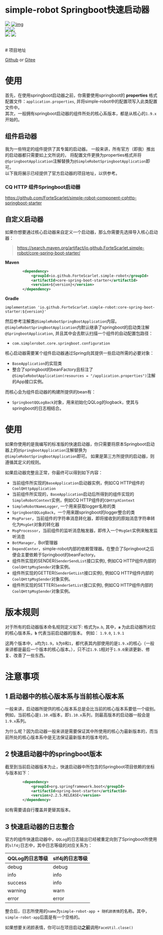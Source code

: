 # simple-robot Springboot快速启动器

[![](https://img.shields.io/badge/simple--robot-core-green)](https://github.com/ForteScarlet/simple-robot-core) [![img](https://camo.githubusercontent.com/f8464f5d605886b8369ab6daf28d7130a72fd80e/68747470733a2f2f696d672e736869656c64732e696f2f6d6176656e2d63656e7472616c2f762f696f2e6769746875622e466f727465536361726c65742f73696d706c652d726f626f742d636f7265)](https://search.maven.org/artifact/io.github.ForteScarlet/simple-robot-core) <br>[![](https://img.shields.io/badge/simple--robot-core--springboot--starter-green)](https://github.com/ForteScarlet/simple-robot-core-springboot-starter)[![](https://img.shields.io/maven-central/v/io.github.ForteScarlet.simple-robot/core-spring-boot-starter)](https://search.maven.org/artifact/io.github.ForteScarlet.simple-robot/component-cqhttp-spring-boot-starter)<br>[![](https://img.shields.io/badge/%E7%9C%8B%E4%BA%91%E6%96%87%E6%A1%A3-doc-green)](https://www.kancloud.cn/forte-scarlet/simple-coolq-doc)  [![](https://img.shields.io/badge/QQ%E7%BE%A4-782930037-blue)](https://jq.qq.com/?_wv=1027&k=57ynqB1)  

<br>
# 项目地址

[Github](https://github.com/ForteScarlet/simple-robot-core-springboot-starter) or [Gitee](https://gitee.com/ForteScarlet/simple-robot-core-springboot-starter)

# 使用

首先，在使用springboot启动器之前，你需要使用springboot的 **properties** 格式配置文件：`application.properties`, 并将simple-robot中的配置项写入此类配置文件中。
<br>
其次，一般拥有springboot启动器的组件所处的核心系版本，都是从核心的`1.9.x`开始的。

##  组件启动器
我为一些特定的组件提供了其专属的启动器。
一般来讲，所有官方（即我）推出的启动器都只需要如上文所说的，
将配置文件更换为properties格式并将`@SpringbootApplication`注解替换为`@SimpleRobotSpringbootApplication`即可。
<br>
以下我将展示已经提供了官方启动器的项目地址，以供参考。
<br>

### CQ HTTP 组件Springboot启动器
https://github.com/ForteScarlet/simple-robot-component-cqhttp-springboot-starter

## 自定义启动器
如果你想要通过核心启动器来自定义一个启动器，那么你需要先选择导入核心启动器：
> https://search.maven.org/artifact/io.github.ForteScarlet.simple-robot/core-spring-boot-starter/

**Maven**
```xml
        <dependency>
            <groupId>io.github.ForteScarlet.simple-robot</groupId>
            <artifactId>core-spring-boot-starter</artifactId>
            <version>${version}</version>
        </dependency>
```
**Gradle**
```
implementation 'io.github.ForteScarlet.simple-robot:core-spring-boot-starter:${version}'
```

然后参考注解类`@SimpleRobotSpringBootApplication`内容。
`@SimpleRobotSpringBootApplication`内默认继承了springboot的启动类注解`@SpringbootApplication`, 
并且其中会去默认扫描一个组件的自动配置包路径：
- `com.simplerobot.core.springboot.configuration`

核心启动器需要某个组件启动器通过Spring向其提供一些启动所需的必要对象：
- `BaseApplication`的实现类
- 整合了springboot的beanFactory且标注了`@SimpleRobotApplication(resources = "/application.properties")`注解的App接口实例。

而核心会为组件启动器的构建所提供的bean有：
- `SpringbootQQLogBack`对象，用来初始化QQLog的logback，使其与springboot的日志相结合。


# 使用
如果你使用的是我编写的标准版的快速启动器，你只需要将原本Springboot启动器上的`@SpringbootApplication`注解替换为`@SimpleRobotSpringBootApplication`即可。
如果是第三方所提供的启动器，则遵循其定义的规则。

如果启动器完整且正常，你最终可以得到如下内容：
- 当前组件所实现的`BaseApplication`启动器实例，例如CQ HTTP组件的`CoolQHttpApplication`
- 当前组件所实现的，`BaseApplication`启动后所得到的组件实现的`SimpleRobotContext`实例，例如CQ HTTP组件的`CQHttpXContext`
- `SimpleRobotNameLogger`, 一个用来获取logger名称的类
- `SpringbootQQLogBack`，一个用来跟springboot的logger整合的类
- `MsgParser`，当前组件的字符串消息转化器，即将接收到的原始消息字符串转化为`MsgGet`对象的转化器
- `MsgProcessor`，当前组件的监听消息触发器，即传入一个`MsgGet`实例来触发监听消息
- `BotManager`，Bot管理器
- `DependCenter`，simple-robot内部的依赖管理器。在整合了Springboot之后便会主要依赖于Springboot的beanFactory。
- 组件所实现的SENDER(`SenderSendList`接口实例), 例如CQ HTTP组件内部的`CoolQHttpMsgSender`对象实例。
- 组件所实现的GETTER(`SenderGetList`接口实例), 例如CQ HTTP组件内部的`CoolQHttpMsgSender`对象实例。
- 组件所实现的SETTER(`SenderSetList`接口实例), 例如CQ HTTP组件内部的`CoolQHttpMsgSender`对象实例。


# 版本规则
对于所有的启动器版本命名规则定义如下: 
格式为`a.b`, 其中，**`a`** 为此启动器所对应的核心版本系，**`b`** 代表当前启动器的版本。
例如：
`1.9.0`, `1.9.1`

这两个版本中，`a`均为`1.9`，`b`为`0`和`1`，都代表其内部使用的是`1.9.x`的核心（一般来讲都是最后一个版本的核心版本。），只不过`1.9.1`相对于`1.9.0`来讲更新、修复、改善了一些东西。

# 注意事项
## 1 启动器中的核心版本系与当前核心版本系
一般来讲，启动器所提供的核心版本系总是会比当前的核心版本系要低一个级别。例如，当前核心是`1.10.4`版本，即`1.10.x`系列，则最高版本的启动器一般会是`1.9.x`系列。

为什么呢？因为启动器一般来讲是需要保证其中所使用的核心为最新版本的，而当前所处的核心版本系中是无法保证最新版本的版本号的。

## 2 快速启动器中的springboot版本
截至到当前启动器版本为止，快速启动器中所包含的Springboot项目依赖的坐标与版本如下：
```xml
        <dependency>
            <groupId>org.springframework.boot</groupId>
            <artifactId>spring-boot-starter</artifactId>
            <version>2.2.5.RELEASE</version>
        </dependency>
```
如有需要请自行覆盖并更替其版本。

## 3 快速启动器的日志整合
官方的组件快速启动器中，`QQLog`的日志输出已经被重定向到了Springboot所使用的`slf4j`日志中，其中日志等级的对应关系为：

| QQLog的日志等级 | slf4j的日志等级 |
| --------------- | --------------- |
| debug           | debug           |
| info            | info            |
| success         | info            |
| warning         | warn            |
| error           | error           |

整合后，日志所使用的`name`为`simple-robot-app + 随机颜表情`的名称。其中，`simple-robot-app`后面是有一个空格的。

如果想要关闭颜表情，你可以在项目启动**之前**调用`FaceUtil.close()` 

